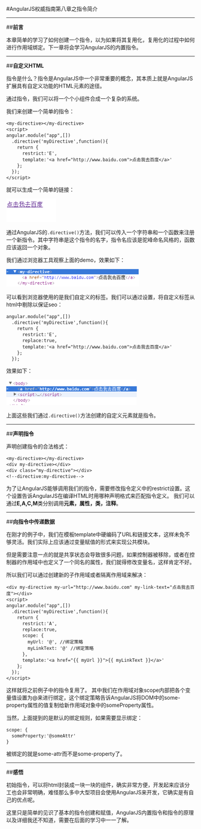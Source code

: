 ﻿#AngularJS权威指南第八章之指令简介


---

##**前言**

本章简单的学习了如何创建一个指令，以为如果将其复用化，复用化的过程中如何进行作用域绑定。下一章将会学习AngularJS的内置指令。

---
##**自定义HTML**

指令是什么？指令是AngularJS中一个非常重要的概念，其本质上就是AngularJS扩展具有自定义功能的HTML元素的途径。

通过指令，我们可以将一个个小组件合成一个复杂的系统。

我们来创建一个简单的指令：

    <my-directive></my-directive>
    <script>
    angular.module("app",[])
      .directive('myDirective',function(){
        return {
          restrict:'E',
          template:'<a href="http://www.baidu.com">点击我去百度</a>'
        };
      });
    </script>

就可以生成一个简单的链接：

![images](./images/8-1.png)

通过AngularJS的`.directive()`方法，我们可以传入一个字符串和一个函数来注册一个新指令。其中字符串是这个指令的名字，指令名应该是驼峰命名风格的，函数应该返回一个对象。

我们通过浏览器工具观察上面的demo，效果如下：

![images](./images/8-2.png)

可以看到浏览器使用的是我们自定义的标签。我们可以通过设置，将自定义标签从html中剔除以保证seo：

    angular.module("app",[])
      .directive('myDirective',function(){
        return {
          restrict:'E',
          replace:true,
          template:'<a href="http://www.baidu.com">点击我去百度</a>'
        };
      });

效果如下：

![images](./images/8-3.png)

上面这些我们通过`.directive()`方法创建的自定义元素就是指令。

---

##**声明指令**

声明创建指令的合法格式：

    <my-directive></my-directive>
    <div my-directive></div>
    <div class="my-directive"></div>
    <!--directive:my-directive-->
    
为了让AngularJS能够调用我们的指令，需要修改指令定义中的restrict设置。这个设置告诉AngularJS在编译HTML时用哪种声明格式来匹配指令定义。
我们可以通过**E,A,C,M**类分别调用**元素，属性，类，注释**。


---
##**向指令中传递数据**

在刚才的例子中，我们在模板template中硬编码了URL和链接文本，这样未免不够灵活。我们实际上应该通过变量赋值的形式来实现公共模块。

但是需要注意一点的就是共享状态会导致很多问题，如果控制器被移除，或者在控制器的作用域中也定义了一个同名的属性，我们就得修改变量名，这样肯定不好。

所以我们可以通过创建新的子作用域或者隔离作用域来解决：

    <div my-directive my-url="http://www.baidu.com" my-link-text="点击我去百度"></div>
    <script>
    angular.module("app",[])
      .directive('myDirective',function(){
        return {
          restrict:'A',
          replace:true,
          scope: {
            myUrl: '@', //绑定策略
            myLinkText: '@' //绑定策略
          },
          template:'<a href="{{ myUrl }}">{{ myLinkText }}</a>'
        };
      });
    </script>

这样就将之前例子中的指令复用了。
其中我们在作用域对象scope内部把各个变量值设置为@来进行绑定，这个绑定策略告诉AngularJS将DOM中的some-property属性的值复制给新作用域对象中的someProperty属性。

当然，上面提到的是默认的绑定规则，如果需要显示绑定：

    scope: {
      someProperty:'@someAttr'
    }

被绑定的就是some-attr而不是some-property了。

---

##**感悟**

初始指令，可以将html封装成一块一块的组件，确实非常方便，开发起来应该分工也会非常明确，难怪那么多中大型项目会使用AngularJS来开发，它确实是有自己的优点呢。

这里只是简单的见识了基本的指令创建和赋值，AngularJS内置指令和指令的原理以及详细我还不知道，需要在后面的学习中一一了解。





